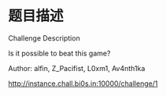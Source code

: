 # 题目描述

Challenge Description

Is it possible to beat this game?

Author: alfin, Z_Pacifist, L0xm1, Av4nth1ka

http://instance.chall.bi0s.in:10000/challenge/1